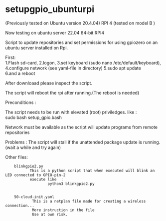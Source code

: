 # setupgpio_ubunturpi

(Previously tested on Ubuntu version 20.4.04)
RPI 4 (tested on model B )

Now testing on ubuntu server 22.04 64-bit
RPI4

Script to update repositories and set permissions for using gpiozero on an ubuntu server installed on Rpi.

 
First:    
1.Flash sd-card,
2.logon, 
3.set keyboard (sudo nano /etc/default/keyboard), 
4.configure network (see yaml-file in directory)
5.sudo apt update  
6.and a reboot
   

After downloaad please inspect the script.

The script will reboot the rpi after running.(The reboot is needed)




Preconditions :

  The script needs to be run with elevated (root) priviledges.
  like :  
    sudo bash setup_gpio.bash
 
  Network must be available as the script will update programs from remote repositories

Problems :
  The script will stall if the unattended package update is running.(wait a while and try again)
  

  
Other files:

        blinkgpio2.py  
               This is a python script that when executed will blink an LED connected to GPIO-pin-2
               execute like  :
                       python3 blinkgpio2.py
                                                                                                                                                                                 
                       
        50-cloud-init.yaml
                This is a netplan file made for creating a wireless connection... 
                More instruction in the file
                Use at own risk.
